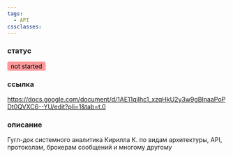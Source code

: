 ```yaml
---
tags:
  - API
cssclasses:
---
```

### статус

<mark style="background: #ff9999; padding: 2px 8px; border-radius: 4px;">not started</mark>
### ссылка

https://docs.google.com/document/d/1AE11qjIhc1_xzqHkU2y3w9gBInaaPoPDt0QVXC6--YU/edit?pli=1&tab=t.0
### описание

Гугл-док системного аналитика Кирилла К. по видам архитектуры, API, протоколам, брокерам сообщений и многому другому
